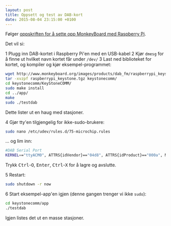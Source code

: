 ```yaml
---
layout: post
title: Oppsett og test av DAB-kort
date: 2015-08-04 23:15:00 +0100
---
```


Følger [oppskriften for å sette opp MonkeyBoard med Raspberry Pi][1].

Det vil si:

1 Plugg inn DAB-kortet i Raspberry Pi'en med en USB-kabel
2 Kjør `dmesg` for å finne ut hvilket navn kortet får under `/dev/`
3 Last ned biblioteket for kortet, og kompiler og kjør eksempel-programmet:

```bash
wget http://www.monkeyboard.org/images/products/dab_fm/raspberrypi_keystone.tgz
tar -xvzpf raspberrypi_keystone.tgz keystonecomm/
cd keystonecomm/KeyStoneCOMM/
sudo make install
cd ../app/
make
sudo ./testdab
```
Dette lister ut en haug med stasjoner.

4 Gjør tty'en tilgjengelig for ikke-sudo-brukere:

```bash
sudo nano /etc/udev/rules.d/75-microchip.rules
```

... og lim inn:

```bash
#DAB Serial Port
KERNEL=="ttyACM0", ATTRS{idVendor}=="04d8", ATTRS{idProduct}=="000a", MODE="666", GROUP="pi"
```

Trykk <kbd>Ctrl</kbd>-<kbd>O</kbd>, <kbd>Enter</kbd>, <kbd>Ctrl</kbd>-<kbd>X</kbd> for å lagre og avslutte.

5 Restart:

```bash
sudo shutdown -r now
```

6 Start eksempel-app'en igjen (denne gangen trenger vi ikke `sudo`):

```bash
cd keystonecomm/app
./testdab
```


Igjen listes det ut en masse stasjoner.

[1]: http://www.monkeyboard.org/tutorials/78-interfacing/87-raspberry-pi-linux-dab-fm-digital-radio